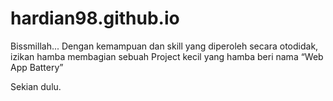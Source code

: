 # hardian98.github.io

Bissmillah...
Dengan kemampuan dan skill yang diperoleh secara otodidak, izikan hamba membagian sebuah Project kecil yang hamba beri nama “Web App Battery”

Sekian dulu. 
